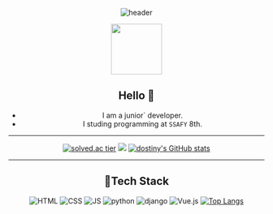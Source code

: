 <div align=center>

![header](https://capsule-render.vercel.app/api?type=rounded&color=gradient&height=100&section=header&text=★dogyeom★&fontSize=70&animation=scaleIn)

 <a href="https://github.com/dostiny"><img src="https://github.com/dostiny.png" width="100px;" alt=""/></a>
## Hello 👋 

- I am a junior` developer.
- I studing programming at `SSAFY` 8th.

<!-- - I recently studying ![React](https://img.shields.io/badge/React-61DAFB?style=flat-square&logo=React&logoColor=white) -->

***
 [![solved.ac tier](http://mazassumnida.wtf/api/generate_badge?boj=dostiny)](https://solved.ac/dostiny)
 <img src="http://mazandi.herokuapp.com/api?handle=dostiny&theme=warm"/>
 [![dostiny's GitHub stats](https://github-readme-stats.vercel.app/api?username=dostiny)](https://github.com/dostiny/github-readme-stats)<br>



      
***
## 🍊Tech Stack
 ![HTML](https://img.shields.io/badge/HTML-E34F26?style=flat-square&logo=HTML5&logoColor=white) 
 ![CSS](https://img.shields.io/badge/CSS-1572B6?style=flat-square&logo=CSS3&logoColor=white) 
 ![JS](https://img.shields.io/badge/JavaScript-F7DF1E?style=flat-square&logo=JavaScript&logoColor=white)
 ![python](https://img.shields.io/badge/Python-3776AB?style=flat-square&logo=python&logoColor=white)
 ![django](https://img.shields.io/badge/django-092E20?style=flat-square&logo=django&logoColor=white)
 ![Vue.js](https://img.shields.io/badge/Vue.js-4FC08D?style=flat-square&logo=Vue.js&logoColor=white)
 [![Top Langs](https://github-readme-stats.vercel.app/api/top-langs/?username=dostiny&layout=compact)](https://github.com/dostiny/github-readme-stats)<br>

</div>
